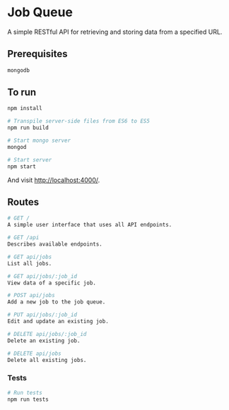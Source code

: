 # Job Queue

A simple RESTful API for retrieving and storing data from a specified URL.

## Prerequisites
```sh
mongodb
```

## To run

```sh
npm install

# Transpile server-side files from ES6 to ES5
npm run build

# Start mongo server
mongod

# Start server
npm start
```

And visit <http://localhost:4000/>.

## Routes
```sh
# GET /
A simple user interface that uses all API endpoints.

# GET /api
Describes available endpoints.

# GET api/jobs
List all jobs.

# GET api/jobs/:job_id
View data of a specific job.

# POST api/jobs
Add a new job to the job queue.

# PUT api/jobs/:job_id
Edit and update an existing job.

# DELETE api/jobs/:job_id
Delete an existing job.

# DELETE api/jobs
Delete all existing jobs.
```

### Tests
```sh
# Run tests
npm run tests
```
